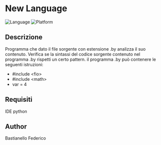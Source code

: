 # New Language

![Language](https://img.shields.io/badge/Spellcheck-Pass-green?style=flat)
![Platform](https://img.shields.io/badge/OS%20platform%20supported-Windows-blue?style=flat)

## Descrizione

Programma che dato il file sorgente con estensione .by analizza il suo contenuto. 
Verifica se la sintassi del codice sorgente contenuto nel programma .by rispetti un certo pattern.
il programma .by può contenere le seguenti istruzioni:

- #include \<fio\> 
- #include \<math\>
- var = 4

## Requisiti

IDE python

## Author

Bastianello Federico
